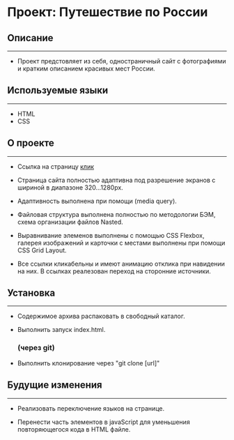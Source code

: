# Проект: Путешествие по России

## Описание
---

- Проект предстовляет из себя, одностраничный сайт с фотографиями и кратким описанием красивых мест России.

## Используемые языки
---

- HTML
- CSS

## О проекте
---
- Ссылка на страницу [клик](https://madeit0.github.io/russian-travel/ "Путешествие по России")
- Страница сайта полностью адаптивна под разрешение экранов с шириной в диапазоне 320...1280px.

- Адаптивность выполнена при помощи (media query).

- Файловая структура выполнена полностью по методологии БЭМ, схема организации файлов Nasted.

- Выравнивание элеменов выполнены с помощью CSS Flexbox, галерея изображений и карточки с местами выполнены при помощи CSS Grid Layout.

- Все ссылки кликабельны и имеют анимацию отклика при навидении на них. В ссылках реалезован переход на сторонние источники.


## Установка
---

- Содержимое архива распаковать в свободный каталог.
- Выполнить запуск index.html.

  ### (через git)

- Выполнить клонирование через "git clone [url]"

## Будущие изменения
---

- Реализовать переключение языков на странице.

- Перенести часть элементов в javaScript для уменьшения повторяющегося кода в HTML файле.

